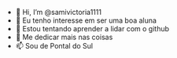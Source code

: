 - 👋 Hi, I’m @samivictoria1111
- 👀 Eu tenho interesse em ser uma boa aluna
- 🌱 Estou tentando aprender a lidar com o github
- 💞️ Me dedicar mais nas coisas
- 📫 Sou de Pontal do Sul

<!---
samivictoria1111/samivictoria1111 is a ✨ special ✨ repository because its `README.md` (this file) appears on your GitHub profile.
You can click the Preview link to take a look at your changes.
--->
